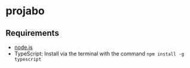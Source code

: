 # projabo

## Requirements

- [node.js](https://nodejs.org/en/)
- TypeScript: Install via the terminal with the command `npm install -g typescript`

